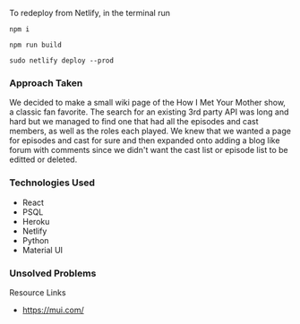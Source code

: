 To redeploy from Netlify, in the terminal run
```
npm i

npm run build

sudo netlify deploy --prod
```

### Approach Taken

We decided to make a small wiki page of the How I Met Your Mother show, a classic fan favorite. The search for an existing 3rd party API was long and hard but we managed to find one that had all the episodes and cast members, as well as the roles each played. We knew that we wanted a page for episodes and cast for sure and then expanded onto adding a blog like forum with comments since we didn't want the cast list or episode list to be editted or deleted. 

### Technologies Used

* React
* PSQL
* Heroku
* Netlify
* Python
* Material UI

### Unsolved Problems



Resource Links

* https://mui.com/ 

